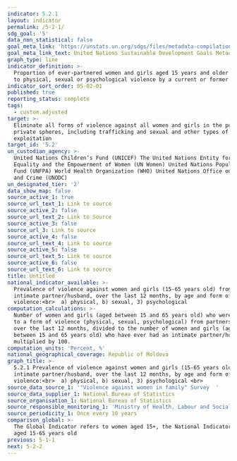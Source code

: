 ```yaml
---
indicator: 5.2.1
layout: indicator
permalink: /5-2-1/
sdg_goal: '5'
data_non_statistical: false
goal_meta_link: 'https://unstats.un.org/sdgs/files/metadata-compilation/Metadata-Goal-5.pdf'
goal_meta_link_text: United Nations Sustainable Development Goals Metadata (PDF 518 KB)
graph_type: line
indicator_definition: >-
  Proportion of ever-partnered women and girls aged 15 years and older subjected
  to physical, sexual or psychological violence by a current or former intimate
indicator_sort_order: 05-02-01
published: true
reporting_status: complete
tags:
  - custom.adjusted
target: >-
  Eliminate all forms of violence against all women and girls in the public and
  private spheres, including trafficking and sexual and other types of
  exploitation
target_id: '5.2'
un_custodian_agency: >-
  United Nations Children’s Fund (UNICEF) The United Nations Entity for Gender
  Equality and the Empowerment of Women (UN Women) United Nations Population
  Fund (UNFPA) World Health Organization (WHO) United Nations Office on Drugs
  and Crime (UNODC)  
un_designated_tier: '2'
data_show_map: false
source_active_1: true
source_url_text_1: Link to source
source_active_2: false
source_url_text_2: Link to Source
source_active_3: false
source_url_3: Link to source
source_active_4: false
source_url_text_4: Link to source
source_active_5: false
source_url_text_5: Link to source
source_active_6: false
source_url_text_6: Link to source
title: Untitled
national_indicator_available: >-
  Prevalence of violence against women and girls (15-65 years old) from an
  intimate partner/husband, over the last 12 months, by age and form of
  violence:<br>  a) physical, b) sexual, 3) psychological
computation_calculations: >-
  Number of women and girls (aged between 15 and 65 years old) who were exposed
  to a form of violence (physical, sexual, psychological) from partners/husbands
  over the last 12 months, divided to the number of women and girls (aged
  between 15 and 65 years old) who have ever had an intimate partner/husband,
  multiplied by 100.
computation_units: 'Percent, %'
national_geographical_coverage: Republic of Moldova
graph_title: >-
  5.2.1 Prevalence of violence against women and girls (15-65 years old) from an
  intimate partner/husband, over the last 12 months, by age and form of
  violence:<br>  a) physical, b) sexual, 3) psychological <br> 
source_data_source_1: '"Violence against women in family" Survey  '
source_data_supplier_1: National Bureau of Statistics
source_organisation_1: National Bureau of Statistics
source_responsible_monitoring_1: 'Ministry of Health, Labour and Social Protection'
source_periodicity_1: Once every 10 years
comparison_global: >-
  The Global Indicator refers to women aged 15+, the National Indicator  - women
  aged 15-65 years old
previous: 5-1-1
next: 5-2-2
---
```

